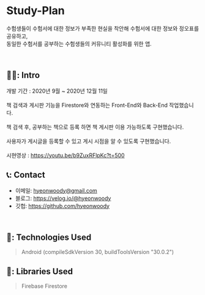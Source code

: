 # Study-Plan
수험생들이 수험서에 대한 정보가 부족한 현실을 착안해 수험서에 대한 정보와 정오표를 공유하고,
</br>
동일한 수험서를 공부하는 수험생들의 커뮤니티 활성화를 위한 앱.

</br>

## 🧑‍💻: Intro
개발 기간 : 2020년 9월 ~ 2020년 12월 11일
</br>  
책 검색과 게시판 기능을 Firestore와 연동하는 Front-End와 Back-End 작업했습니다.
</br>  
책 검색 후, 공부하는 책으로 등록 하면 책 게시판 이용 가능하도록 구현했습니다.
</br>  
사용자가 게시글을 등록할 수 있고 게시 시점을 알 수 있도록 구현했습니다.
</br>  
시현영상 : https://youtu.be/b9ZuxRFlpKc?t=500
</br>

## 📞: Contact
- 이메일: hyeonwoody@gmail.com
- 블로그: https://velog.io/@hyeonwoody
- 깃헙: https://github.com/hyeonwoody

</br>

## 🧱: Technologies Used
>Android (compileSdkVersion 30, buildToolsVersion "30.0.2")


## 📖: Libraries Used
>Firebase Firestore

